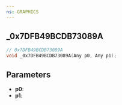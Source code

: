```yaml
---
ns: GRAPHICS
---
```

## _0x7DFB49BCDB73089A

```c
// 0x7DFB49BCDB73089A
void _0x7DFB49BCDB73089A(Any p0, Any p1);
```

## Parameters
* **p0**:
* **p1**:
